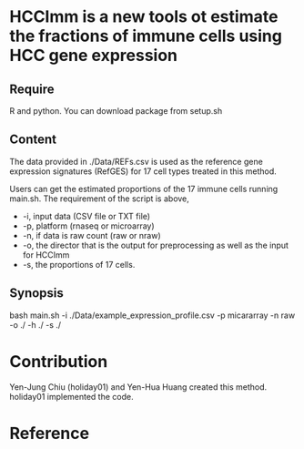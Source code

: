 # HCCImm is a new tools ot estimate the fractions of immune cells using HCC gene expression


## Require
  R and python. You can download package from setup.sh

## Content
The data provided in ./Data/REFs.csv is used as the reference gene expression signatures (RefGES) for 17 cell types treated in this method.

Users can get the estimated proportions of the 17 immune cells running main.sh. The requirement of the script is above,
* -i, input data (CSV file or TXT file)
* -p, platform (rnaseq or microarray)
* -n, if data is raw count (raw or nraw)
* -o, the director that is the output for preprocessing as well as the input for HCCImm
* -s, the proportions of 17 cells.


## Synopsis

  bash main.sh -i ./Data/example_expression_profile.csv -p micararray -n raw -o ./ -h ./ -s ./
  
# Contribution

   Yen-Jung Chiu (holiday01) and Yen-Hua Huang created this method. holiday01 implemented the code. 

# Reference
